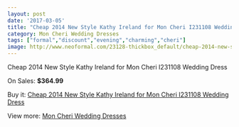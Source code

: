 ```yaml
---
layout: post
date: '2017-03-05'
title: "Cheap 2014 New Style Kathy Ireland for Mon Cheri I231108 Wedding Dress"
category: Mon Cheri Wedding Dresses
tags: ["formal","discount","evening","charming","cheri"]
image: http://www.neoformal.com/23128-thickbox_default/cheap-2014-new-style-kathy-ireland-for-mon-cheri-i231108-wedding-dress.jpg
---
```

Cheap 2014 New Style Kathy Ireland for Mon Cheri I231108 Wedding Dress

On Sales: **$364.99**
<a href="https://www.neoformal.com/en/mon-cheri-wedding-dresses-2014/7726-cheap-2014-new-style-kathy-ireland-for-mon-cheri-i231108-wedding-dress.html"><amp-img layout="responsive" width="600" height="600" src="//www.neoformal.com/23128-thickbox_default/cheap-2014-new-style-kathy-ireland-for-mon-cheri-i231108-wedding-dress.jpg" alt="Cheap 2014 New Style Kathy Ireland for Mon Cheri I231108 Wedding Dress 0" /></a>
<a href="https://www.neoformal.com/en/mon-cheri-wedding-dresses-2014/7726-cheap-2014-new-style-kathy-ireland-for-mon-cheri-i231108-wedding-dress.html"><amp-img layout="responsive" width="600" height="600" src="//www.neoformal.com/23129-thickbox_default/cheap-2014-new-style-kathy-ireland-for-mon-cheri-i231108-wedding-dress.jpg" alt="Cheap 2014 New Style Kathy Ireland for Mon Cheri I231108 Wedding Dress 1" /></a>

Buy it: [Cheap 2014 New Style Kathy Ireland for Mon Cheri I231108 Wedding Dress](https://www.neoformal.com/en/mon-cheri-wedding-dresses-2014/7726-cheap-2014-new-style-kathy-ireland-for-mon-cheri-i231108-wedding-dress.html "Cheap 2014 New Style Kathy Ireland for Mon Cheri I231108 Wedding Dress")

View more: [Mon Cheri Wedding Dresses](https://www.neoformal.com/en/126-mon-cheri-wedding-dresses-2014 "Mon Cheri Wedding Dresses")